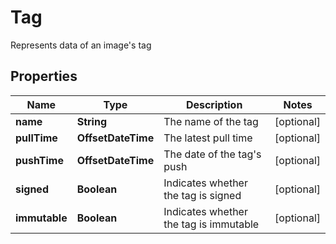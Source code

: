 

# Tag

Represents data of an image's tag

## Properties

Name | Type | Description | Notes
------------ | ------------- | ------------- | -------------
**name** | **String** | The name of the tag |  [optional]
**pullTime** | **OffsetDateTime** | The latest pull time |  [optional]
**pushTime** | **OffsetDateTime** | The date of the tag&#39;s push |  [optional]
**signed** | **Boolean** | Indicates whether the tag is signed |  [optional]
**immutable** | **Boolean** | Indicates whether the tag is immutable |  [optional]



